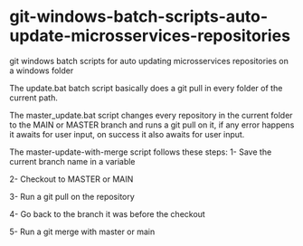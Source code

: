 # git-windows-batch-scripts-auto-update-microsservices-repositories
git windows batch scripts for auto updating microsservices repositories on a windows folder

The update.bat batch script basically does a git pull in every folder of the current path.

The master_update.bat script changes every repository in the current folder to the MAIN or MASTER branch and runs a git pull on it, if any error happens it awaits for user input, on success it also awaits for user input.

The master-update-with-merge script follows these steps:
1- Save the current branch name in a variable

2- Checkout to MASTER or MAIN

3- Run a git pull on the repository

4- Go back to the branch it was before the checkout

5- Run a git merge with master or main
